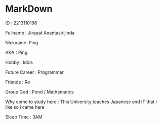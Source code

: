 # MarkDown

ID : 2213110196

Fullname : Jirapat Anantasirijinda

Nickname :Ping

AKA : Ping

Hobby : Idols

Future Career : Programmer

Friends : Ro

Group God : Pond / Mathematics

Why come to study here : This University teaches Japanese and IT that i like so i came here

Sleep Time : 3AM